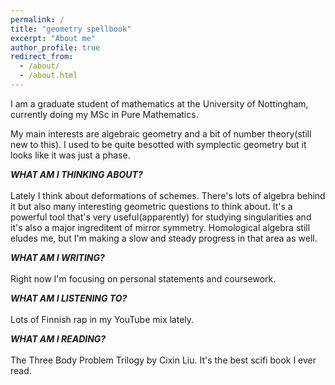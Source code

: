 ```yaml
---
permalink: /
title: "geometry spellbook"
excerpt: "About me"
author_profile: true
redirect_from: 
  - /about/
  - /about.html
---
```



I am a graduate student of mathematics at the University of Nottingham, currently doing my MSc in Pure Mathematics. 

My main interests are algebraic geometry and a bit of number theory(still new to this). I used to be quite besotted with symplectic geometry but it looks like it was just a phase.


<b><i>WHAT AM I THINKING ABOUT? </i></b>
<br><br>
  Lately I think about deformations of schemes. There's lots of algebra behind it but also many interesting geometric questions to think about. It's a powerful tool that's very useful(apparently) for studying singularities and it's also a major ingreditent of mirror symmetry. Homological algebra still eludes me, but I'm making a slow and steady progress in that area as well. 
  
  
<b><i>WHAT AM I WRITING?</i></b> 
<br><br>
Right now I'm focusing on personal statements and coursework. 


<b><i>WHAT AM I LISTENING TO?</i></b> 
<br><br>
Lots of Finnish rap in my YouTube mix lately. 


<b><i>WHAT AM I READING?</i></b> 
<br><br>
The Three Body Problem Trilogy by Cixin Liu. It's the best scifi book I ever read.
